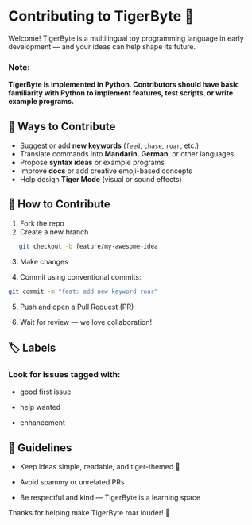# Contributing to TigerByte 🐯

Welcome! TigerByte is a multilingual toy programming language in early development — and your ideas can help shape its future.

### Note:
**TigerByte is implemented in Python. Contributors should have **basic familiarity with Python** to implement features, test scripts, or write example programs.**

## 🧩 Ways to Contribute
- Suggest or add **new keywords** (`feed`, `chase`, `roar`, etc.)
- Translate commands into **Mandarin**, **German**, or other languages
- Propose **syntax ideas** or example programs
- Improve **docs** or add creative emoji-based concepts
- Help design **Tiger Mode** (visual or sound effects)

## 🌱 How to Contribute
1. Fork the repo  
2. Create a new branch 

``` bash
   git checkout -b feature/my-awesome-idea 
   ```

3. Make changes

4. Commit using conventional commits:

``` bash
git commit -m "feat: add new keyword roar" 
```


5. Push and open a Pull Request (PR)

6. Wait for review — we love collaboration!

## 🏷️ Labels

### Look for issues tagged with:

- good first issue

- help wanted

- enhancement

## 🧠 Guidelines

- Keep ideas simple, readable, and tiger-themed 🐯

- Avoid spammy or unrelated PRs

- Be respectful and kind — TigerByte is a learning space

Thanks for helping make TigerByte roar louder! 🐾